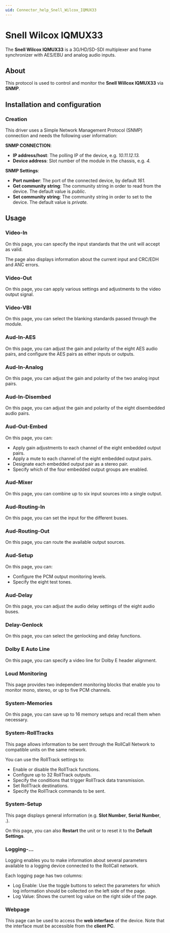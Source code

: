 ```yaml
---
uid: Connector_help_Snell_Wilcox_IQMUX33
---
```


# Snell Wilcox IQMUX33

The **Snell Wilcox IQMUX33** is a 3G/HD/SD-SDI multiplexer and frame synchronizer with AES/EBU and analog audio inputs.

## About

This protocol is used to control and monitor the **Snell Willcox IQMUX33** via **SNMP**.

## Installation and configuration

### Creation

This driver uses a Simple Network Management Protocol (SNMP) connection and needs the following user information:

**SNMP CONNECTION**:

- **IP address/host**: The polling IP of the device, e.g. *10.11.12.13.*
- **Device address**: Slot number of the module in the chassis, e.g. *4.*

**SNMP Settings**:

- **Port number**: The port of the connected device, by default *161.*
- **Get community string**: The community string in order to read from the device. The default value is *public*.
- **Set community string**: The community string in order to set to the device. The default value is *private.*

## Usage

### Video-In

On this page, you can specify the input standards that the unit will accept as valid.

The page also displays information about the current input and CRC/EDH and ANC errors.

### Video-Out

On this page, you can apply various settings and adjustments to the video output signal.

### Video-VBI

On this page, you can select the blanking standards passed through the module.

### Aud-In-AES

On this page, you can adjust the gain and polarity of the eight AES audio pairs, and configure the AES pairs as either inputs or outputs.

### Aud-In-Analog

On this page, you can adjust the gain and polarity of the two analog input pairs.

### Aud-In-Disembed

On this page, you can adjust the gain and polarity of the eight disembedded audio pairs.

### Aud-Out-Embed

On this page, you can:

- Apply gain adjustments to each channel of the eight embedded output pairs.
- Apply a mute to each channel of the eight embedded output pairs.
- Designate each embedded output pair as a stereo pair.
- Specify which of the four embedded output groups are enabled.

### Aud-Mixer

On this page, you can combine up to six input sources into a single output.

### Aud-Routing-In

On this page, you can set the input for the different buses.

### Aud-Routing-Out

On this page, you can route the available output sources.

### Aud-Setup

On this page, you can:

- Configure the PCM output monitoring levels.
- Specify the eight test tones.

### Aud-Delay

On this page, you can adjust the audio delay settings of the eight audio buses.

### Delay-Genlock

On this page, you can select the genlocking and delay functions.

### Dolby E Auto Line

On this page, you can specify a video line for Dolby E header alignment.

### Loud Monitoring

This page provides two independent monitoring blocks that enable you to monitor mono, stereo, or up to five PCM channels.

### System-Memories

On this page, you can save up to 16 memory setups and recall them when necessary.

### System-RollTracks

This page allows information to be sent through the RollCall Network to compatible units on the same network.

You can use the RollTrack settings to:

- Enable or disable the RollTrack functions.
- Configure up to 32 RollTrack outputs.
- Specify the conditions that trigger RollTrack data transmission.
- Set RollTrack destinations.
- Specify the RollTrack commands to be sent.

### System-Setup

This page displays general information (e.g. **Slot Number**, **Serial Number**, .).

On this page, you can also **Restart** the unit or to reset it to the **Default Settings**.

### Logging-...

Logging enables you to make information about several parameters available to a logging device connected to the RollCall network.

Each logging page has two columns:

- Log Enable: Use the toggle buttons to select the parameters for which log information should be collected on the left side of the page.
- Log Value: Shows the current log value on the right side of the page.

### Webpage

This page can be used to access the **web interface** of the device. Note that the interface must be accessible from the **client PC**.
